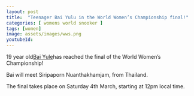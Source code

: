 ```yaml
---
layout: post
title:  "Teenager Bai Yulu in the World Women’s Championship final!"
categories: [ womens world snooker ]
tags: [women]
image: assets/images/wws.png
youtubeId: 
---
```

<p>19 year old<a href="https://www.womenssnooker.com/teenager-bai-reaches-womens-final//">Bai Yule</a>has reached the final of the World Women’s Championship!</p>
<p></p>
Bai will meet Siripaporn Nuanthakhamjam, from Thailand.
<p></p>
The final takes place on Saturday 4th March, starting at 12pm local time.